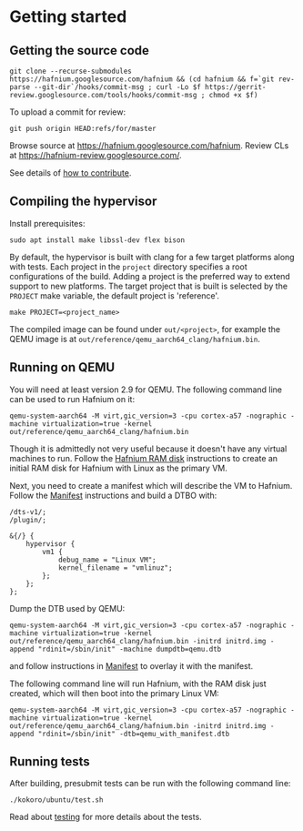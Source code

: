 # Getting started

## Getting the source code

```shell
git clone --recurse-submodules https://hafnium.googlesource.com/hafnium && (cd hafnium && f=`git rev-parse --git-dir`/hooks/commit-msg ; curl -Lo $f https://gerrit-review.googlesource.com/tools/hooks/commit-msg ; chmod +x $f)
```

To upload a commit for review:

```shell
git push origin HEAD:refs/for/master
```

Browse source at https://hafnium.googlesource.com/hafnium. Review CLs at
https://hafnium-review.googlesource.com/.

See details of [how to contribute](../CONTRIBUTING.md).

## Compiling the hypervisor

Install prerequisites:

```shell
sudo apt install make libssl-dev flex bison
```

By default, the hypervisor is built with clang for a few target platforms along
with tests. Each project in the `project` directory specifies a root
configurations of the build. Adding a project is the preferred way to extend
support to new platforms. The target project that is built is selected by the
`PROJECT` make variable, the default project is 'reference'.

```shell
make PROJECT=<project_name>
```

The compiled image can be found under `out/<project>`, for example the QEMU
image is at `out/reference/qemu_aarch64_clang/hafnium.bin`.

## Running on QEMU

You will need at least version 2.9 for QEMU. The following command line can be
used to run Hafnium on it:

```shell
qemu-system-aarch64 -M virt,gic_version=3 -cpu cortex-a57 -nographic -machine virtualization=true -kernel out/reference/qemu_aarch64_clang/hafnium.bin
```

Though it is admittedly not very useful because it doesn't have any virtual
machines to run. Follow the [Hafnium RAM disk](HafniumRamDisk.md) instructions
to create an initial RAM disk for Hafnium with Linux as the primary VM.

Next, you need to create a manifest which will describe the VM to Hafnium.
Follow the [Manifest](Manifest.md) instructions and build a DTBO with:
```
/dts-v1/;
/plugin/;

&{/} {
	hypervisor {
		vm1 {
			debug_name = "Linux VM";
			kernel_filename = "vmlinuz";
		};
	};
};
```

Dump the DTB used by QEMU:
```shell
qemu-system-aarch64 -M virt,gic_version=3 -cpu cortex-a57 -nographic -machine virtualization=true -kernel out/reference/qemu_aarch64_clang/hafnium.bin -initrd initrd.img -append "rdinit=/sbin/init" -machine dumpdtb=qemu.dtb
```
and follow instructions in [Manifest](Manifest.md) to overlay it with the manifest.

The following command line will run Hafnium, with the RAM disk just created,
which will then boot into the primary Linux VM:

```shell
qemu-system-aarch64 -M virt,gic_version=3 -cpu cortex-a57 -nographic -machine virtualization=true -kernel out/reference/qemu_aarch64_clang/hafnium.bin -initrd initrd.img -append "rdinit=/sbin/init" -dtb=qemu_with_manifest.dtb
```

## Running tests

After building, presubmit tests can be run with the following command line:

```shell
./kokoro/ubuntu/test.sh
```

Read about [testing](Testing.md) for more details about the tests.
